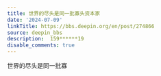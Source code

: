 ```yaml
---
title: 世界的尽头是同一批寡头资本家
date: '2024-07-09'
linkTitle: https://bbs.deepin.org/en/post/274866
source: deepin_bbs
description:  159******19 
disable_comments: true
---
```

世界的尽头是同一批寡
